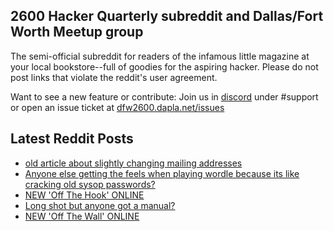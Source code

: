 ## 2600 Hacker Quarterly subreddit and Dallas/Fort Worth Meetup group
The semi-official subreddit for readers of the infamous little magazine at your local bookstore--full of goodies for the aspiring hacker. Please do not post links that violate the reddit's user agreement.

Want to see a new feature or contribute: 
Join us in [discord](https://dfw2600.dapla.net/chat) under #support or open an issue ticket at [dfw2600.dapla.net/issues](https://dfw2600.dapla.net/issues)

## Latest Reddit Posts
<!-- BLOG-POST-LIST:START -->
- [old article about slightly changing mailing addresses](https://www.reddit.com/r/2600/comments/vhky6u/old_article_about_slightly_changing_mailing/)
- [Anyone else getting the feels when playing wordle because its like cracking old sysop passwords?](https://www.reddit.com/r/2600/comments/vheino/anyone_else_getting_the_feels_when_playing_wordle/)
- [NEW 'Off The Hook' ONLINE](https://2600.com/hook/15-06-2022)
- [Long shot but anyone got a manual?](https://www.reddit.com/r/2600/comments/vcntgg/long_shot_but_anyone_got_a_manual/)
- [NEW 'Off The Wall' ONLINE](https://2600.com/wall/14-06-2022)
<!-- BLOG-POST-LIST:END -->
